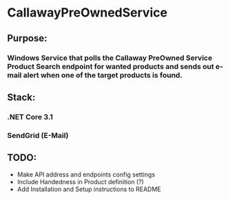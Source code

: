 # CallawayPreOwnedService
## Purpose: 
### Windows Service that polls the Callaway PreOwned Service Product Search endpoint for wanted products and sends out e-mail alert when one of the target products is found.

## Stack:
### .NET Core 3.1
### SendGrid (E-Mail)

## TODO:
- Make API address and endpoints config settings
- Include Handedness in Product definition (?)
- Add Installation and Setup instructions to README

